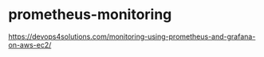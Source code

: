 # prometheus-monitoring

https://devops4solutions.com/monitoring-using-prometheus-and-grafana-on-aws-ec2/
